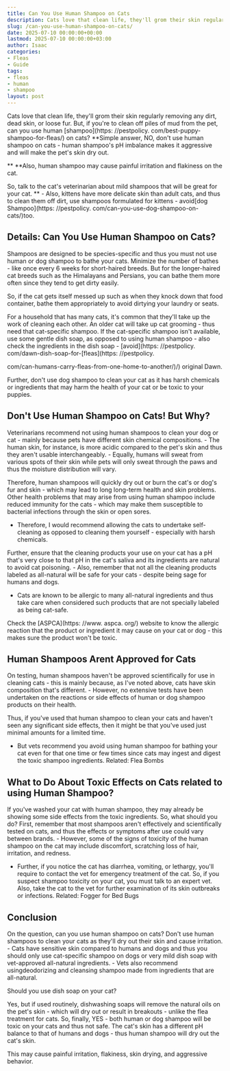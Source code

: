 ```yaml
---
title: Can You Use Human Shampoo on Cats
description: Cats love that clean life, they'll grom their skin regularly removing any dirt, dead skin, or loose fur. But, if you're to clean off piles of mud from the...
slug: /can-you-use-human-shampoo-on-cats/
date: 2025-07-10 00:00:00+00:00
lastmod: 2025-07-10 00:00:00+03:00
author: Isaac
categories:
- Fleas
- Guide
tags:
- fleas
- human
- shampoo
layout: post
---
```


Cats love that clean life, they'll grom their skin regularly removing any dirt, dead skin, or loose fur. But, if you're to clean off piles of mud from the pet, can you use human [shampoo](https: //pestpolicy. com/best-puppy-shampoo-for-fleas/) on cats? **Simple answer, NO, don't use human shampoo on cats - human shampoo's pH imbalance makes it aggressive and will make the pet's skin dry out.

** **Also, human shampoo may cause painful irritation and flakiness on the cat.

So, talk to the cat's veterinarian about mild shampoos that will be great for your cat. ** - Also, kittens have more delicate skin than adult cats, and thus to clean them off dirt, use shampoos formulated for kittens - avoid[dog Shampoo](https: //pestpolicy. com/can-you-use-dog-shampoo-on-cats/)too.

##  Details: Can You Use Human Shampoo on Cats?

Shampoos are designed to be species-specific and thus you must not use human or dog shampoo to bathe your cats. Minimize the number of bathes - like once every 6 weeks for short-haired breeds. But for the longer-haired cat breeds such as the Himalayans and Persians, you can bathe them more often since they tend to get dirty easily.

So, if the cat gets itself messed up such as when they knock down that food container, bathe them appropriately to avoid dirtying your laundry or seats.

For a household that has many cats, it's common that they'll take up the work of cleaning each other. An older cat will take up cat grooming - thus need that cat-specific shampoo. If the cat-specific shampoo isn't available, use some gentle dish soap, as opposed to using human shampoo - also check the ingredients in the dish soap - [avoid](https: //pestpolicy. com/dawn-dish-soap-for-[fleas](https: //pestpolicy.

com/can-humans-carry-fleas-from-one-home-to-another/)/) original Dawn.

Further, don't use dog shampoo to clean your cat as it has harsh chemicals or ingredients that may harm the health of your cat or be toxic to your puppies.

##  Don't Use Human Shampoo on Cats! But Why?

Veterinarians recommend not using human shampoos to clean your dog or cat - mainly because pets have different skin chemical compositions. - The human skin, for instance, is more acidic compared to the pet's skin and thus they aren't usable interchangeably. - Equally, humans will sweat from various spots of their skin while pets will only sweat through the paws and thus the moisture distribution will vary.

Therefore, human shampoos will quickly dry out or burn the cat's or dog's fur and skin - which may lead to long long-term health and skin problems. Other health problems that may arise from using human shampoo include reduced immunity for the cats - which may make them susceptible to bacterial infections through the skin or open sores.

- Therefore, I would recommend allowing the cats to undertake self-cleaning as opposed to cleaning them yourself - especially with harsh chemicals.

Further, ensure that the cleaning products your use on your cat has a pH that's very close to that pH in the cat's saliva and its ingredients are natural to avoid cat poisoning. - Also, remember that not all the cleaning products labeled as all-natural will be safe for your cats - despite being sage for humans and dogs.

- Cats are known to be allergic to many all-natural ingredients and thus take care when considered such products that are not specially labeled as being cat-safe.

Check the [ASPCA](https: //www. aspca. org/) website to know the allergic reaction that the product or ingredient it may cause on your cat or dog - this makes sure the product won't be toxic.

##  Human Shampoos Arent Approved for Cats

On testing, human shampoos haven't be approved scientifically for use in cleaning cats - this is mainly because, as I've noted above, cats have skin composition that's different. - However, no extensive tests have been undertaken on the reactions or side effects of human or dog shampoo products on their health.

Thus, if you've used that human shampoo to clean your cats and haven't seen any significant side effects, then it might be that you've used just minimal amounts for a limited time.

- But vets recommend you avoid using human shampoo for bathing your cat even for that one time or few times since cats may ingest and digest the toxic shampoo ingredients. Related: Flea Bombs

##  What to Do About Toxic Effects on Cats related to using Human Shampoo?

If you've washed your cat with human shampoo, they may already be showing some side effects from the toxic ingredients. So, what should you do? First, remember that most shampoos aren't effectively and scientifically tested on cats, and thus the effects or symptoms after use could vary between brands. - However, some of the signs of toxicity of the human shampoo on the cat may include discomfort, scratching loss of hair, irritation, and redness.

- Further, if you notice the cat has diarrhea, vomiting, or lethargy, you'll require to contact the vet for emergency treatment of the cat. So, if you suspect shampoo toxicity on your cat, you must talk to an expert vet. Also, take the cat to the vet for further examination of its skin outbreaks or infections. Related: Fogger for Bed Bugs

##  Conclusion

On the question, can you use human shampoo on cats? Don't use human shampoos to clean your cats as they'll dry out their skin and cause irritation. - Cats have sensitive skin compared to humans and dogs and thus you should only use cat-specific shampoo on dogs or very mild dish soap with vet-approved all-natural ingredients. - Vets also recommend usingdeodorizing and cleansing shampoo made from ingredients that are all-natural.

Should you use dish soap on your cat?

Yes, but if used routinely, dishwashing soaps will remove the natural oils on the pet's skin - which will dry out or result in breakouts - unlike the flea treatment for cats. So, finally, YES - both human or dog shampoo will be toxic on your cats and thus not safe. The cat's skin has a different pH balance to that of humans and dogs - thus human shampoo will dry out the cat's skin.

This may cause painful irritation, flakiness, skin drying, and aggressive behavior.
